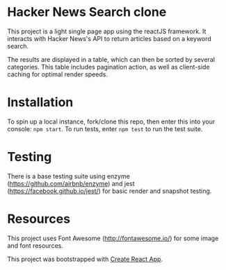 # Hacker News Search clone

This project is a light single page app using the reactJS framework. It interacts with Hacker News's API to return articles based on a keyword search.

The results are displayed in a table, which can then be sorted by several categories. This table includes pagination action, as well as client-side caching for optimal render speeds.

# Installation

To spin up a local instance, fork/clone this repo, then enter this into your console: `npm start`. To run tests, enter `npm test` to run the test suite.

# Testing

There is a base testing suite using enzyme (https://github.com/airbnb/enzyme) and jest (https://facebook.github.io/jest/) for basic render and snapshot testing.

# Resources

This project uses Font Awesome (http://fontawesome.io/) for some image and font resources. 

This project was bootstrapped with [Create React App](https://github.com/facebookincubator/create-react-app).
